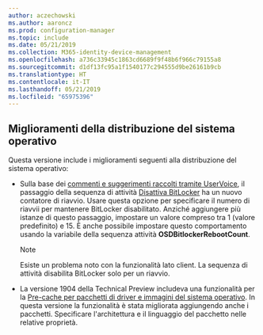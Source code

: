 ```yaml
---
author: aczechowski
ms.author: aaroncz
ms.prod: configuration-manager
ms.topic: include
ms.date: 05/21/2019
ms.collection: M365-identity-device-management
ms.openlocfilehash: a736c33945c1863cd6689f9f48b6f966c79155a8
ms.sourcegitcommit: d1df13fc95a1f1540177c294555d9be26161b9cb
ms.translationtype: HT
ms.contentlocale: it-IT
ms.lasthandoff: 05/21/2019
ms.locfileid: "65975396"
---
```

## <a name="bkmk_osd"></a> Miglioramenti della distribuzione del sistema operativo

<!--4512937,4224642-->

Questa versione include i miglioramenti seguenti alla distribuzione del sistema operativo:

- Sulla base dei [commenti e suggerimenti raccolti tramite UserVoice](https://configurationmanager.uservoice.com/forums/300492-ideas/suggestions/18951715-add-reboot-count-functionality-to-the-disable-bitl), il passaggio della sequenza di attività [Disattiva BitLocker](/sccm/osd/understand/task-sequence-steps#BKMK_DisableBitLocker) ha un nuovo contatore di riavvio. Usare questa opzione per specificare il numero di riavvii per mantenere BitLocker disabilitato. Anziché aggiungere più istanze di questo passaggio, impostare un valore compreso tra 1 (valore predefinito) e 15. È anche possibile impostare questo comportamento usando la variabile della sequenza attività **OSDBitlockerRebootCount**.

    > [!Note]  
    > Esiste un problema noto con la funzionalità lato client. La sequenza di attività disabilita BitLocker solo per un riavvio.  

- La versione 1904 della Technical Preview includeva una funzionalità per la [Pre-cache per pacchetti di driver e immagini del sistema operativo](/sccm/core/get-started/2019/technical-preview-1904#bkmk_precache). In questa versione la funzionalità è stata migliorata aggiungendo anche i pacchetti. Specificare l'architettura e il linguaggio del pacchetto nelle relative proprietà.
